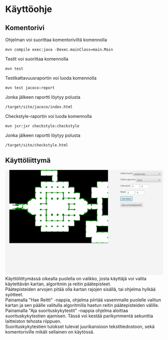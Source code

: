 # Käyttöohje

## Komentorivi

Ohjelman voi suorittaa komentoriviltä komennolla  
```
mvn compile exec:java -Dexec.mainClass=main.Main
```  
Testit voi suorittaa komennolla  
```
mvn test
```  
Testikattavuusraportin voi luoda komennolla  
```
mvn test jacoco:report
```  
Jonka jälkeen raportti löytyy polusta
```
/target/site/jacoco/index.html
```  
Checkstyle-raportin voi luoda komennolla  
```
mvn jxr:jxr checkstyle:checkstyle
```  
Jonka jälkeen raportti löytyy polusta  
```
/target/site/checkstyle.html
```  

## Käyttöliittymä
![Testikattavuus](https://raw.githubusercontent.com/hupijekku/tiralabra-reitinhaku/master/dokumentaatio/kuvat/käyttöliittymä.png)  
Käyttöliittymässä oikealla puolella on valikko, josta käyttäjä voi valita käytettävän kartan, algoritmin ja reitin päätepisteet.  
Päätepisteiden arvojen pitää olla kartan rajojen sisällä, tai ohjelma hylkää syötteet.  
Painamalla "Hae Reitti" -nappia, ohjelma piirtää vasemmalle puolelle valitun kartan ja sen päälle valitulla algoritmilla haetun reitin päätepisteiden välille.  
Painamalla "Aja suorituskykytestit" -nappia ohjelma aloittaa suorituskykytestien ajamisen. Tässä voi kestää parikymmentä sekunttia laitteiston tehosta riippuen.  
Suorituskykytestien tulokset tulevat juurikansioon tekstitiedostoon, sekä komentoriville mikäli sellainen on käytössä.  